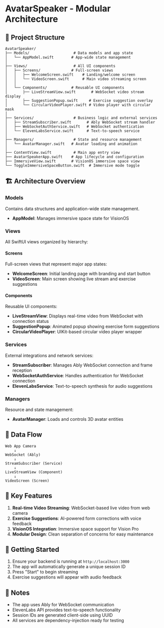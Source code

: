 # AvatarSpeaker - Modular Architecture

## 📁 Project Structure

```
AvatarSpeaker/
├── Models/                    # Data models and app state
│   └── AppModel.swift        # App-wide state management
│
├── Views/                     # All UI components
│   ├── Screens/              # Full-screen views
│   │   ├── WelcomeScreen.swift    # Landing/welcome screen
│   │   └── VideoScreen.swift      # Main video streaming screen
│   │
│   └── Components/           # Reusable UI components
│       ├── LiveStreamView.swift       # WebSocket video stream display
│       ├── SuggestionPopup.swift     # Exercise suggestion overlay
│       └── CircularVideoPlayer.swift # Video player with circular mask
│
├── Services/                  # Business logic and external services
│   ├── StreamSubscriber.swift       # Ably WebSocket stream handler
│   ├── WebSocketAuthService.swift   # WebSocket authentication
│   └── ElevenLabsService.swift      # Text-to-speech service
│
├── Managers/                  # State and resource management
│   └── AvatarManager.swift   # Avatar loading and animation
│
├── ContentView.swift          # Main app entry view
├── AvatarSpeakerApp.swift    # App lifecycle and configuration
├── ImmersiveView.swift       # VisionOS immersive space view
└── ToggleImmersiveSpaceButton.swift  # Immersive mode toggle
```

## 🏗️ Architecture Overview

### Models

Contains data structures and application-wide state management.

- **AppModel**: Manages immersive space state for VisionOS

### Views

All SwiftUI views organized by hierarchy:

#### Screens

Full-screen views that represent major app states:

- **WelcomeScreen**: Initial landing page with branding and start button
- **VideoScreen**: Main screen showing live stream and exercise suggestions

#### Components

Reusable UI components:

- **LiveStreamView**: Displays real-time video from WebSocket with connection status
- **SuggestionPopup**: Animated popup showing exercise form suggestions
- **CircularVideoPlayer**: UIKit-based circular video player wrapper

### Services

External integrations and network services:

- **StreamSubscriber**: Manages Ably WebSocket connection and frame reception
- **WebSocketAuthService**: Handles authentication for WebSocket connection
- **ElevenLabsService**: Text-to-speech synthesis for audio suggestions

### Managers

Resource and state management:

- **AvatarManager**: Loads and controls 3D avatar entities

## 🔄 Data Flow

```
Web App Camera
    ↓
WebSocket (Ably)
    ↓
StreamSubscriber (Service)
    ↓
LiveStreamView (Component)
    ↓
VideoScreen (Screen)
```

## 🎯 Key Features

1. **Real-time Video Streaming**: WebSocket-based live video from web camera
2. **Exercise Suggestions**: AI-powered form corrections with voice feedback
3. **VisionOS Integration**: Immersive space support for Vision Pro
4. **Modular Design**: Clean separation of concerns for easy maintenance

## 🚀 Getting Started

1. Ensure your backend is running at `http://localhost:3000`
2. The app will automatically generate a unique session ID
3. Press "Start" to begin streaming
4. Exercise suggestions will appear with audio feedback

## 📝 Notes

- The app uses Ably for WebSocket communication
- ElevenLabs API provides text-to-speech functionality
- Session IDs are generated client-side using UUID
- All services are dependency-injection ready for testing
